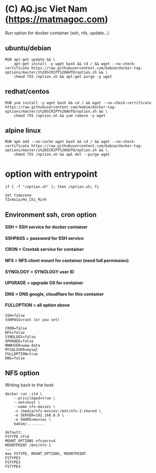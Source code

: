 # (C) AQ.jsc Viet Nam (https://matmagoc.com)
Run option for docker container (ssh, nfs, update...)

## ubuntu/debian
```
RUN apt-get update && \
    apt-get install -y wget bash && cd / && wget --no-check-certificate https://raw.githubusercontent.com/babim/docker-tag-options/master/z%20SCRIPT%20AUTO/option.sh && \
    chmod 755 /option.sh && apt-get purge -y wget
```
## redhat/centos
```
RUN yum install -y wget bash && cd / && wget --no-check-certificate https://raw.githubusercontent.com/babim/docker-tag-options/master/z%20SCRIPT%20AUTO/option.sh && \
    chmod 755 /option.sh && yum remove -y wget
```
## alpine linux
```
RUN apk add --no-cache wget bash && cd / && wget --no-check-certificate https://raw.githubusercontent.com/babim/docker-tag-options/master/z%20SCRIPT%20AUTO/option.sh && \
    chmod 755 /option.sh && apk del --purge wget
```
# option with entrypoint
`if [ -f "/option.sh" ]; then /option.sh; fi`
```
Set timezone
TZ=Asia/Ho_Chi_Minh
```

## Environment ssh, cron option

#### SSH = SSH service for docker container
#### SSHPASS = password for SSH service
#### CRON = Crontab service for container
#### NFS = NFS client mount for container (need full permission)
#### SYNOLOGY = SYNOLOGY user ID
#### UPGRADE = upgrade OS for container
#### DNS = DNS google, cloudflare for this container
#### FULLOPTION = all option above


```
SSH=false
SSHPASS=root (or you set)

CRON=false
NFS=false
SYNOLOGY=false
UPGRADE=false
WWWUSER=www-data
MYSQLUSER=mysql
FULLOPTION=true
DNS=false
```

## NFS option
Writing back to the host:
```
docker run -itd \
    --privileged=true \
    --net=host \
    --name nfs-movies \
    -v /media/nfs-movies:/mnt/nfs-1:shared \
    -e SERVER=192.168.0.9 \
    -e SHARE=movies \
    babim/........
```
```
default:
FSTYPE nfs4
MOUNT_OPTIONS nfsvers=4
MOUNTPOINT /mnt/nfs-1
---
max FSTYPE, MOUNT_OPTIONS, MOUNTPOINT
FSTYPE2
FSTYPE3
FSTYPE4
```